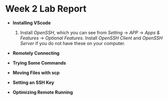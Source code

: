 # Week 2 Lab Report

* **Installing VScode**
    1. Install *OpenSSH*, which you can see from *Setting* -> *APP* -> *Apps & Features* -> *Optional Features*. Install *OpenSSH Client* and *OpenSSH Server* if you do not have these on your computer.

* **Remotely Connecting**

* **Trying Some Commands**

* **Moving Files with scp**

* **Setting an SSH Key**

* **Optimizing Remote Running**
